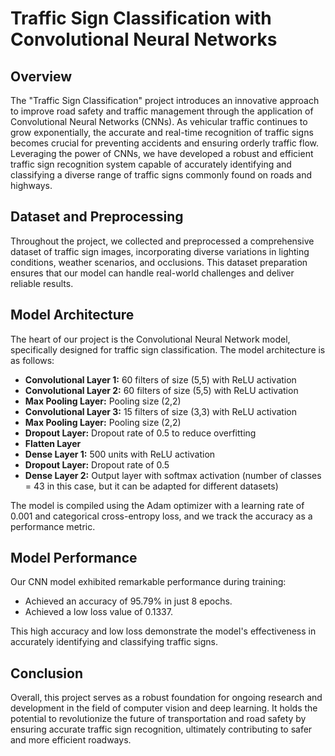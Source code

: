 # Traffic Sign Classification with Convolutional Neural Networks

## Overview

The "Traffic Sign Classification" project introduces an innovative approach to improve road safety and traffic management through the application of Convolutional Neural Networks (CNNs). As vehicular traffic continues to grow exponentially, the accurate and real-time recognition of traffic signs becomes crucial for preventing accidents and ensuring orderly traffic flow. Leveraging the power of CNNs, we have developed a robust and efficient traffic sign recognition system capable of accurately identifying and classifying a diverse range of traffic signs commonly found on roads and highways.

## Dataset and Preprocessing

Throughout the project, we collected and preprocessed a comprehensive dataset of traffic sign images, incorporating diverse variations in lighting conditions, weather scenarios, and occlusions. This dataset preparation ensures that our model can handle real-world challenges and deliver reliable results.

## Model Architecture

The heart of our project is the Convolutional Neural Network model, specifically designed for traffic sign classification. The model architecture is as follows:

- **Convolutional Layer 1:** 60 filters of size (5,5) with ReLU activation
- **Convolutional Layer 2:** 60 filters of size (5,5) with ReLU activation
- **Max Pooling Layer:** Pooling size (2,2)
- **Convolutional Layer 3:** 15 filters of size (3,3) with ReLU activation
- **Max Pooling Layer:** Pooling size (2,2)
- **Dropout Layer:** Dropout rate of 0.5 to reduce overfitting
- **Flatten Layer**
- **Dense Layer 1:** 500 units with ReLU activation
- **Dropout Layer:** Dropout rate of 0.5
- **Dense Layer 2:** Output layer with softmax activation (number of classes = 43 in this case, but it can be adapted for different datasets)

The model is compiled using the Adam optimizer with a learning rate of 0.001 and categorical cross-entropy loss, and we track the accuracy as a performance metric.

## Model Performance

Our CNN model exhibited remarkable performance during training:

- Achieved an accuracy of 95.79% in just 8 epochs.
- Achieved a low loss value of 0.1337.

This high accuracy and low loss demonstrate the model's effectiveness in accurately identifying and classifying traffic signs.

## Conclusion

Overall, this project serves as a robust foundation for ongoing research and development in the field of computer vision and deep learning. It holds the potential to revolutionize the future of transportation and road safety by ensuring accurate traffic sign recognition, ultimately contributing to safer and more efficient roadways.
